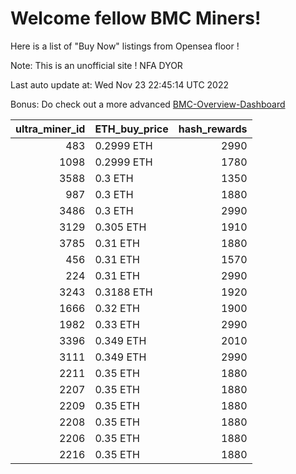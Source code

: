 # Welcome fellow BMC Miners!
Here is a list of "Buy Now" listings from Opensea floor !

Note: This is an unofficial site ! NFA DYOR

Last auto update at: Wed Nov 23 22:45:14 UTC 2022

Bonus: Do check out a more advanced [BMC-Overview-Dashboard](https://dune.com/defifunk/BMC-Overview-Dashboard)


|   ultra_miner_id | ETH_buy_price   |   hash_rewards |
|-----------------:|:----------------|---------------:|
|              483 | 0.2999 ETH      |           2990 |
|             1098 | 0.2999 ETH      |           1780 |
|             3588 | 0.3 ETH         |           1350 |
|              987 | 0.3 ETH         |           1880 |
|             3486 | 0.3 ETH         |           2990 |
|             3129 | 0.305 ETH       |           1910 |
|             3785 | 0.31 ETH        |           1880 |
|              456 | 0.31 ETH        |           1570 |
|              224 | 0.31 ETH        |           2990 |
|             3243 | 0.3188 ETH      |           1920 |
|             1666 | 0.32 ETH        |           1900 |
|             1982 | 0.33 ETH        |           2990 |
|             3396 | 0.349 ETH       |           2010 |
|             3111 | 0.349 ETH       |           2990 |
|             2211 | 0.35 ETH        |           1880 |
|             2207 | 0.35 ETH        |           1880 |
|             2209 | 0.35 ETH        |           1880 |
|             2208 | 0.35 ETH        |           1880 |
|             2206 | 0.35 ETH        |           1880 |
|             2216 | 0.35 ETH        |           1880 |